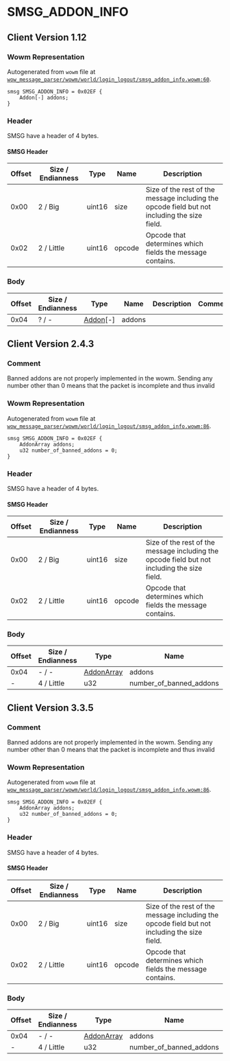 # SMSG_ADDON_INFO

## Client Version 1.12

### Wowm Representation

Autogenerated from `wowm` file at [`wow_message_parser/wowm/world/login_logout/smsg_addon_info.wowm:60`](https://github.com/gtker/wow_messages/tree/main/wow_message_parser/wowm/world/login_logout/smsg_addon_info.wowm#L60).
```rust,ignore
smsg SMSG_ADDON_INFO = 0x02EF {
    Addon[-] addons;
}
```
### Header

SMSG have a header of 4 bytes.

#### SMSG Header

| Offset | Size / Endianness | Type   | Name   | Description |
| ------ | ----------------- | ------ | ------ | ----------- |
| 0x00   | 2 / Big           | uint16 | size   | Size of the rest of the message including the opcode field but not including the size field.|
| 0x02   | 2 / Little        | uint16 | opcode | Opcode that determines which fields the message contains.|

### Body

| Offset | Size / Endianness | Type | Name | Description | Comment |
| ------ | ----------------- | ---- | ---- | ----------- | ------- |
| 0x04 | ? / - | [Addon](addon.md)[-] | addons |  |  |

## Client Version 2.4.3

### Comment

Banned addons are not properly implemented in the wowm. Sending any number other than 0 means that the packet is incomplete and thus invalid

### Wowm Representation

Autogenerated from `wowm` file at [`wow_message_parser/wowm/world/login_logout/smsg_addon_info.wowm:86`](https://github.com/gtker/wow_messages/tree/main/wow_message_parser/wowm/world/login_logout/smsg_addon_info.wowm#L86).
```rust,ignore
smsg SMSG_ADDON_INFO = 0x02EF {
    AddonArray addons;
    u32 number_of_banned_addons = 0;
}
```
### Header

SMSG have a header of 4 bytes.

#### SMSG Header

| Offset | Size / Endianness | Type   | Name   | Description |
| ------ | ----------------- | ------ | ------ | ----------- |
| 0x00   | 2 / Big           | uint16 | size   | Size of the rest of the message including the opcode field but not including the size field.|
| 0x02   | 2 / Little        | uint16 | opcode | Opcode that determines which fields the message contains.|

### Body

| Offset | Size / Endianness | Type | Name | Description | Comment |
| ------ | ----------------- | ---- | ---- | ----------- | ------- |
| 0x04 | - / - | [AddonArray](../spec/addon-array.md) | addons |  |  |
| - | 4 / Little | u32 | number_of_banned_addons |  |  |

## Client Version 3.3.5

### Comment

Banned addons are not properly implemented in the wowm. Sending any number other than 0 means that the packet is incomplete and thus invalid

### Wowm Representation

Autogenerated from `wowm` file at [`wow_message_parser/wowm/world/login_logout/smsg_addon_info.wowm:86`](https://github.com/gtker/wow_messages/tree/main/wow_message_parser/wowm/world/login_logout/smsg_addon_info.wowm#L86).
```rust,ignore
smsg SMSG_ADDON_INFO = 0x02EF {
    AddonArray addons;
    u32 number_of_banned_addons = 0;
}
```
### Header

SMSG have a header of 4 bytes.

#### SMSG Header

| Offset | Size / Endianness | Type   | Name   | Description |
| ------ | ----------------- | ------ | ------ | ----------- |
| 0x00   | 2 / Big           | uint16 | size   | Size of the rest of the message including the opcode field but not including the size field.|
| 0x02   | 2 / Little        | uint16 | opcode | Opcode that determines which fields the message contains.|

### Body

| Offset | Size / Endianness | Type | Name | Description | Comment |
| ------ | ----------------- | ---- | ---- | ----------- | ------- |
| 0x04 | - / - | [AddonArray](../spec/addon-array.md) | addons |  |  |
| - | 4 / Little | u32 | number_of_banned_addons |  |  |

